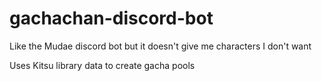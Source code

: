 # gachachan-discord-bot

Like the Mudae discord bot but it doesn't give me characters I don't want

Uses Kitsu library data to create gacha pools
